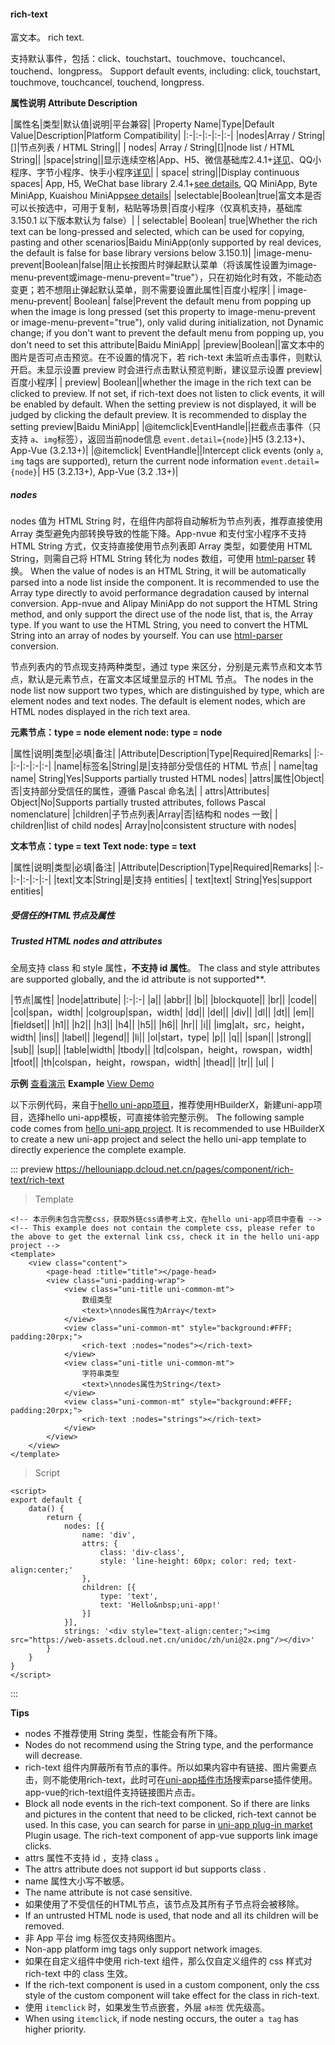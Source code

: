 #### rich-text

富文本。
rich text.

支持默认事件，包括：click、touchstart、touchmove、touchcancel、touchend、longpress。
Support default events, including: click, touchstart, touchmove, touchcancel, touchend, longpress.

**属性说明**
**Attribute Description**

|属性名|类型|默认值|说明|平台兼容|
|Property Name|Type|Default Value|Description|Platform Compatibility|
|:-|:-|:-|:-|:-|
|nodes|Array / String|[]|节点列表 / HTML String||
| nodes| Array / String|[]|node list / HTML String||
|space|string||显示连续空格|App、H5、微信基础库2.4.1+[详见](https://developers.weixin.qq.com/miniprogram/dev/component/rich-text.html)、QQ小程序、字节小程序、快手小程序[详见](https://mp.kuaishou.com/docs/develop/components/basicComponents/richText.html)|
| space| string||Display continuous spaces| App, H5, WeChat base library 2.4.1+[see details](https://developers.weixin.qq.com/miniprogram/dev/component/rich-text.html), QQ MiniApp, Byte MiniApp, Kuaishou MiniApp[see details](https://mp.kuaishou.com/docs/develop/components/basicComponents/richText.html)|
|selectable|Boolean|true|富文本是否可以长按选中，可用于复制，粘贴等场景|百度小程序（仅真机支持，基础库 3.150.1 以下版本默认为 false）|
| selectable| Boolean| true|Whether the rich text can be long-pressed and selected, which can be used for copying, pasting and other scenarios|Baidu MiniApp(only supported by real devices, the default is false for base library versions below 3.150.1)|
|image-menu-prevent|Boolean|false|阻止长按图片时弹起默认菜单（将该属性设置为image-menu-prevent或image-menu-prevent="true"），只在初始化时有效，不能动态变更；若不想阻止弹起默认菜单，则不需要设置此属性|百度小程序|
| image-menu-prevent| Boolean| false|Prevent the default menu from popping up when the image is long pressed (set this property to image-menu-prevent or image-menu-prevent="true"), only valid during initialization, not Dynamic change; if you don't want to prevent the default menu from popping up, you don't need to set this attribute|Baidu MiniApp|
|preview|Boolean||富文本中的图片是否可点击预览。在不设置的情况下，若 rich-text 未监听点击事件，则默认开启。未显示设置 preview 时会进行点击默认预览判断，建议显示设置 preview|百度小程序|
| preview| Boolean||whether the image in the rich text can be clicked to preview. If not set, if rich-text does not listen to click events, it will be enabled by default. When the setting preview is not displayed, it will be judged by clicking the default preview. It is recommended to display the setting preview|Baidu MiniApp|
|@itemclick|EventHandle||拦截点击事件（只支持 `a`、`img`标签），返回当前node信息 `event.detail={node}`|H5 (3.2.13+)、App-Vue (3.2.13+)|
|@itemclick| EventHandle||Intercept click events (only `a`, `img` tags are supported), return the current node information `event.detail={node}`| H5 (3.2.13+), App-Vue (3.2 .13+)|

##### nodes

nodes 值为 HTML String 时，在组件内部将自动解析为节点列表，推荐直接使用 Array 类型避免内部转换导致的性能下降。App-nvue 和支付宝小程序不支持 HTML String 方式，仅支持直接使用节点列表即 Array 类型，如要使用 HTML String，则需自己将 HTML String 转化为 nodes 数组，可使用 [html-parser](https://github.com/dcloudio/hello-uniapp/blob/master/common/html-parser.js) 转换。
When the value of nodes is an HTML String, it will be automatically parsed into a node list inside the component. It is recommended to use the Array type directly to avoid performance degradation caused by internal conversion. App-nvue and Alipay MiniApp do not support the HTML String method, and only support the direct use of the node list, that is, the Array type. If you want to use the HTML String, you need to convert the HTML String into an array of nodes by yourself. You can use [html-parser](https://github.com/dcloudio/hello-uniapp/blob/master/common/html-parser.js) conversion.

节点列表内的节点现支持两种类型，通过 type 来区分，分别是元素节点和文本节点，默认是元素节点，在富文本区域里显示的 HTML 节点。
The nodes in the node list now support two types, which are distinguished by type, which are element nodes and text nodes. The default is element nodes, which are HTML nodes displayed in the rich text area.

**元素节点：type = node**
**element node: type = node**

|属性|说明|类型|必填|备注|
|Attribute|Description|Type|Required|Remarks|
|:-|:-|:-|:-|:-|
|name|标签名|String|是|支持部分受信任的 HTML 节点|
| name|tag name| String|Yes|Supports partially trusted HTML nodes|
|attrs|属性|Object|否|支持部分受信任的属性，遵循 Pascal 命名法|
| attrs|Attributes| Object|No|Supports partially trusted attributes, follows Pascal nomenclature|
|children|子节点列表|Array|否|结构和 nodes 一致|
| children|list of child nodes| Array|no|consistent structure with nodes|

**文本节点：type = text**
**Text node: type = text**

|属性|说明|类型|必填|备注|
|Attribute|Description|Type|Required|Remarks|
|:-|:-|:-|:-|:-|
|text|文本|String|是|支持 entities|
| text|text| String|Yes|support entities|
 
##### 受信任的HTML节点及属性
##### Trusted HTML nodes and attributes

全局支持 class 和 style 属性，**不支持 id 属性**。
The class and style attributes are supported globally, and the id attribute is not supported**.

|节点|属性|
|node|attribute|
|:-|:-|
|a||
|abbr||
|b||
|blockquote||
|br||
|code||
|col|span，width|
|colgroup|span，width|
|dd||
|del||
|div||
|dl||
|dt||
|em||
|fieldset||
|h1||
|h2||
|h3||
|h4||
|h5||
|h6||
|hr||
|i||
|img|alt，src，height，width|
|ins||
|label||
|legend||
|li||
|ol|start，type|
|p||
|q||
|span||
|strong||
|sub||
|sup||
|table|width|
|tbody||
|td|colspan，height，rowspan，width|
|tfoot||
|th|colspan，height，rowspan，width|
|thead||
|tr||
|ul|&nbsp;|

**示例** [查看演示](https://hellouniapp.dcloud.net.cn/pages/component/rich-text/rich-text)
**Example** [View Demo](https://hellouniapp.dcloud.net.cn/pages/component/rich-text/rich-text)

以下示例代码，来自于[hello uni-app项目](https://github.com/dcloudio/hello-uniapp)，推荐使用HBuilderX，新建uni-app项目，选择hello uni-app模板，可直接体验完整示例。
The following sample code comes from [hello uni-app project](https://github.com/dcloudio/hello-uniapp). It is recommended to use HBuilderX to create a new uni-app project and select the hello uni-app template to directly experience the complete example.

::: preview https://hellouniapp.dcloud.net.cn/pages/component/rich-text/rich-text
> Template
```vue
<!-- 本示例未包含完整css，获取外链css请参考上文，在hello uni-app项目中查看 -->
<!-- This example does not contain the complete css, please refer to the above to get the external link css, check it in the hello uni-app project -->
<template>
	<view class="content">
		<page-head :title="title"></page-head>
		<view class="uni-padding-wrap">
			<view class="uni-title uni-common-mt">
				数组类型
				<text>\nnodes属性为Array</text>
			</view>
			<view class="uni-common-mt" style="background:#FFF; padding:20rpx;">
				<rich-text :nodes="nodes"></rich-text>
			</view>
			<view class="uni-title uni-common-mt">
				字符串类型
				<text>\nnodes属性为String</text>
			</view>
			<view class="uni-common-mt" style="background:#FFF; padding:20rpx;">
				<rich-text :nodes="strings"></rich-text>
			</view>
		</view>
	</view>
</template>
```
> Script
```vue
<script>
export default {
    data() {
        return {
            nodes: [{
                name: 'div',
                attrs: {
                    class: 'div-class',
                    style: 'line-height: 60px; color: red; text-align:center;'
                },
                children: [{
                    type: 'text',
                    text: 'Hello&nbsp;uni-app!'
                }]
            }],
            strings: '<div style="text-align:center;"><img src="https://web-assets.dcloud.net.cn/unidoc/zh/uni@2x.png"/></div>'
        }
    }
}
</script>
```
:::


**Tips**

- nodes 不推荐使用 String 类型，性能会有所下降。
- Nodes do not recommend using the String type, and the performance will decrease.
- rich-text 组件内屏蔽所有节点的事件。所以如果内容中有链接、图片需要点击，则不能使用rich-text，此时可在[uni-app插件市场](https://ext.dcloud.net.cn/search?q=parse)搜索parse插件使用。app-vue的rich-text组件支持链接图片点击。
- Block all node events in the rich-text component. So if there are links and pictures in the content that need to be clicked, rich-text cannot be used. In this case, you can search for parse in [uni-app plug-in market](https://ext.dcloud.net.cn/search?q=parse) Plugin usage. The rich-text component of app-vue supports link image clicks.
- attrs 属性不支持 id ，支持 class 。
- The attrs attribute does not support id but supports class .
- name 属性大小写不敏感。
- The name attribute is not case sensitive.
- 如果使用了不受信任的HTML节点，该节点及其所有子节点将会被移除。
- If an untrusted HTML node is used, that node and all its children will be removed.
- 非 App 平台 img 标签仅支持网络图片。
- Non-app platform img tags only support network images.
- 如果在自定义组件中使用 rich-text 组件，那么仅自定义组件的 css 样式对 rich-text 中的 class 生效。
- If the rich-text component is used in a custom component, only the css style of the custom component will take effect for the class in rich-text.
- 使用 `itemclick` 时，如果发生节点嵌套，外层 `a标签` 优先级高。
- When using `itemclick`, if node nesting occurs, the outer `a tag` has higher priority.